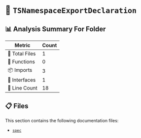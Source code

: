# 📁 `TSNamespaceExportDeclaration`

## 📊 Analysis Summary For Folder

| Metric | Count |
|--------|-------|
| 📁 Total Files | 1 |
| 🔧 Functions | 0 |
| 📦 Imports | 3 |
| 📐 Interfaces | 1 |
| 🔢 Line Count | 18 |


## 📋 Files

This section contains the following documentation files:

- [`spec`](./spec.md)